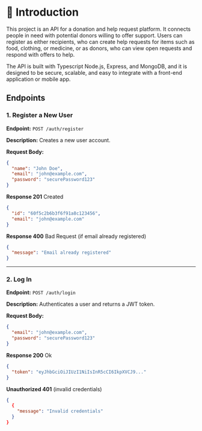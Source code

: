 # 📝 Introduction

This project is an API for a donation and help request platform. It connects people in need with potential donors willing to offer support. Users can register as either recipients, who can create help requests for items such as food, clothing, or medicine, or as donors, who can view open requests and respond with offers to help.

The API is built with Typescript Node.js, Express, and MongoDB, and it is designed to be secure, scalable, and easy to integrate with a front-end application or mobile app.

## Endpoints

### 1. Register a New User

**Endpoint:** `POST /auth/register`

**Description:** Creates a new user account.

**Request Body:**

```json
{
  "name": "John Doe",
  "email": "john@example.com",
  "password": "securePassword123"
}
```

**Response 201** Created

```json
{
  "id": "60f5c2b6b3f6f91a8c123456",
  "email": "john@example.com"
}
```

**Response 400** Bad Request (if email already registered)

```json
{
  "message": "Email already registered"
}
```

---

### 2. Log In

**Endpoint:** `POST /auth/login`

**Description:** Authenticates a user and returns a JWT token.

**Request Body:**

```json
{
  "email": "john@example.com",
  "password": "securePassword123"
}
```

**Response 200** Ok

```json
{
  "token": "eyJhbGciOiJIUzI1NiIsInR5cCI6IkpXVCJ9..."
}
```

**Unauthorized 401** (invalid credentials)

```json
{
  {
    "message": "Invalid credentials"
  }
}
```
